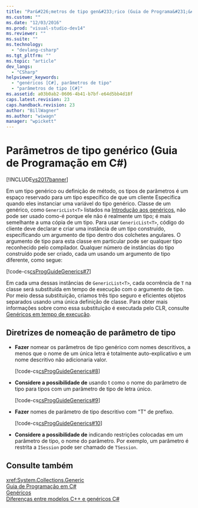 ```yaml
---
title: "Par&#226;metros de tipo gen&#233;rico (Guia de Programa&#231;&#227;o em C#) | Microsoft Docs"
ms.custom: ""
ms.date: "12/03/2016"
ms.prod: "visual-studio-dev14"
ms.reviewer: ""
ms.suite: ""
ms.technology: 
  - "devlang-csharp"
ms.tgt_pltfrm: ""
ms.topic: "article"
dev_langs: 
  - "CSharp"
helpviewer_keywords: 
  - "genéricos [C#], parâmetros de tipo"
  - "parâmetros de tipo [C#]"
ms.assetid: a03b0ab2-0606-4b41-b7bf-e64d5bb4d18f
caps.latest.revision: 23
caps.handback.revision: 23
author: "BillWagner"
ms.author: "wiwagn"
manager: "wpickett"
---
```

# Par&#226;metros de tipo gen&#233;rico (Guia de Programa&#231;&#227;o em C#)
[!INCLUDE[vs2017banner](../../../csharp/includes/vs2017banner.md)]

Em um tipo genérico ou definição de método, os tipos de parâmetros é um espaço reservado para um tipo específico de que um cliente Especifica quando eles instanciar uma variável do tipo genérico.  Classe de um genérico, como `GenericList<T>` listados na [Introdução aos genéricos](../../../csharp/programming-guide/generics/introduction-to-generics.md), não pode ser usado como\-é porque ele não é realmente um tipo; é mais semelhante a uma cópia de um tipo.  Para usar `GenericList<T>`, código do cliente deve declarar e criar uma instância de um tipo construído, especificando um argumento de tipo dentro dos colchetes angulares.  O argumento de tipo para esta classe em particular pode ser qualquer tipo reconhecido pelo compilador.  Qualquer número de instâncias do tipo construído pode ser criado, cada um usando um argumento de tipo diferente, como segue:  
  
 [!code-cs[csProgGuideGenerics#7](../../../csharp/programming-guide/generics/codesnippet/CSharp/generic-type-parameters_1.cs)]  
  
 Em cada uma dessas instâncias de `GenericList<T>`, cada ocorrência de `T` na classe será substituída em tempo de execução com o argumento de tipo.  Por meio dessa substituição, criamos três tipo seguro e eficientes objetos separados usando uma única definição de classe.  Para obter mais informações sobre como essa substituição é executada pelo CLR, consulte [Genéricos em tempo de execução](../../../csharp/programming-guide/generics/generics-in-the-run-time.md).  
  
## Diretrizes de nomeação de parâmetro de tipo  
  
-   **Fazer** nomear os parâmetros de tipo genérico com nomes descritivos, a menos que o nome de um única letra é totalmente auto\-explicativo e um nome descritivo não adicionaria valor.  
  
     [!code-cs[csProgGuideGenerics#8](../../../csharp/programming-guide/generics/codesnippet/CSharp/generic-type-parameters_2.cs)]  
  
-   **Considere a possibilidade de** usando t como o nome do parâmetro de tipo para tipos com um parâmetro de tipo de letra único.  
  
     [!code-cs[csProgGuideGenerics#9](../../../csharp/programming-guide/generics/codesnippet/CSharp/generic-type-parameters_3.cs)]  
  
-   **Fazer** nomes de parâmetro de tipo descritivo com "T" de prefixo.  
  
     [!code-cs[csProgGuideGenerics#10](../../../csharp/programming-guide/generics/codesnippet/CSharp/generic-type-parameters_4.cs)]  
  
-   **Considere a possibilidade de** indicando restrições colocadas em um parâmetro de tipo, o nome do parâmetro.  Por exemplo, um parâmetro é restrita a `ISession` pode ser chamado de `TSession`.  
  
## Consulte também  
 <xref:System.Collections.Generic>   
 [Guia de Programação em C\#](../../../csharp/programming-guide/index.md)   
 [Genéricos](../../../visual-basic/reference/command-line-compiler/index.md)   
 [Diferenças entre modelos C\+\+ e genéricos C\#](../../../csharp/programming-guide/generics/differences-between-cpp-templates-and-csharp-generics.md)